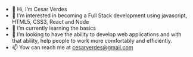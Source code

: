 - 👋 Hi, I’m Cesar Verdes
- 👀 I'm interested in becoming a Full Stack development using javascript, HTML5, CSS3, React and Node
- 🌱 I’m currently learning the basics
- 💞️ I’m looking to have the ability to develop web applications and with that ability, help people to work more comfortably and efficiently. 
- 📫 Yow can reach me at cesarverdes@gmail.com

<!---
cverdes/cverdes is a ✨ special ✨ repository because its `README.md` (this file) appears on your GitHub profile.
You can click the Preview link to take a look at your changes.
--->
